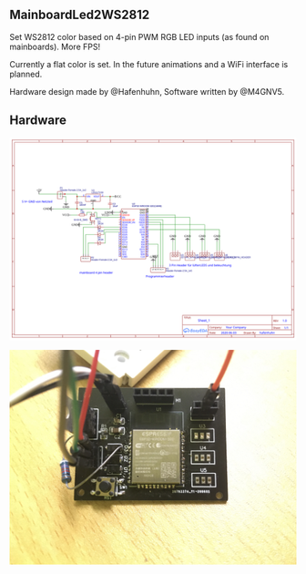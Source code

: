 ## MainboardLed2WS2812

Set WS2812 color based on 4-pin PWM RGB LED inputs (as found on mainboards). More FPS!

Currently a flat color is set. In the future animations and a WiFi interface is planned.

Hardware design made by @Hafenhuhn, Software written by @M4GNV5.

## Hardware

![](schematic.svg)

![](pcb.jpg)
